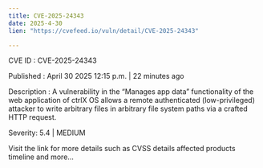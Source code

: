 ```yaml
---
title: CVE-2025-24343
date: 2025-4-30
lien: "https://cvefeed.io/vuln/detail/CVE-2025-24343"

---
```


CVE ID : CVE-2025-24343

Published :  April 30
2025
12:15 p.m. | 22 minutes ago

Description : A vulnerability in the “Manages app data” functionality of the web application of ctrlX OS allows a remote authenticated (low-privileged) attacker to write arbitrary files in arbitrary file system paths via a crafted HTTP request.

Severity: 5.4 | MEDIUM

Visit the link for more details
such as CVSS details
affected products
timeline
and more...
